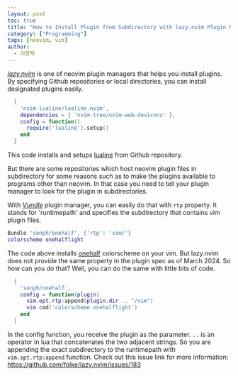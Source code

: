 ```yaml
---
layout: post
toc: true
title: "How to Install Plugin from Subdirectory with lazy.nvim Plugin Manger"
category: ["Programming"]
tags: [neovim, vim]
author:
  - 이현재
---
```


[*lazy.nvim*][lazy.nvim] is one of neovim plugin managers that helps you install plugins.
By specifying Github repositories or local directories,
you can install designated plugins easily.

```lua
  {
    'nvim-lualine/lualine.nvim',
    dependencies = { 'nvim-tree/nvim-web-devicons' },
    config = function()
      require('lualine').setup()
    end
  }
```

This code installs and setups [lualine][lualine] from Github repository.

But there are some repositories which host neovim plugin files in subdirectory
for some reasons such as to make the plugins available to programs other than neovim.
In that case you need to tell your plugin manager to look for the plugin in subdirectories.

With [*Vundle*][Vundle] plugin manager, you can easily do that with `rtp` property.
It stands for 'runtimepath' and specifies the subdirectory that contains vim plugin files.

```lua
Bundle 'sonph/onehalf', {'rtp': 'vim/'}
colorscheme onehalflight
```

The code above installs [onehalf][onehalf] colorscheme on your vim.
But lazy.nvim does not provide the same property in the plugin spec as of March 2024.
So how can you do that? Well, you can do the same with little bits of code.

```lua
  {
    'sonph/onehalf',
    config = function(plugin)
      vim.opt.rtp:append(plugin.dir .. "/vim")
      vim.cmd('colorscheme onehalflight')
    end
  }
```

In the config function, you receive the plugin as the parameter.
`..` is an operator in lua that concatenates the two adjacent strings.
So you are appending the exact subdirectory to the runtimepath with `vim.opt.rtp:append` function.
Check out this issue link for more information: https://github.com/folke/lazy.nvim/issues/183

[lazy.nvim]: https://github.com/folke/lazy.nvim 
[lualine]: https://github.com/nvim-lualine/lualine.nvim
[Vundle]: https://github.com/VundleVim/Vundle.vim 
[onehalf]: https://github.com/sonph/onehalf
